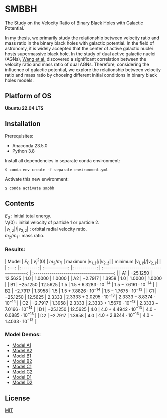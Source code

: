 # SMBBH
The Study on the Velocity Ratio of Binary Black Holes with Galactic Potential.

In my thesis, we primarily study the relationship between velocity ratio and mass ratio in the binary black holes with galactic potential. In the field of astronomy, it is widely accepted that the center of active galactic nuclei hosts supermassive black hole. In the study of dual active galactic nuclei (AGNs), [Wang et al.](https://iopscience.iop.org/article/10.1088/0004-637X/705/1/L76) discovered a significant correlation between the velocity ratio and mass ratio of dual AGNs. Therefore, considering the influence of galactic potential, we explore the relationship between velocity ratio and mass ratio by choosing different initial conditions in binary black holes models.

## Platform of OS

**Ubuntu 22.04 LTS**

## Installation

Prerequisites:

- Anaconda 23.5.0
- Python 3.8

Install all dependencies in separate conda environment:
```shell
$ conda env create -f separate environment.yml
```

Activate this new environment:
```shell
$ conda activate smbbh
```

## Contents

$E_{0}$ : initial total energy.  
$V_{i}(0)$ : initial velocity of particle 1 or particle 2.  
$|v_{1,\hat{z}}|/|v_{2,\hat{z}}|$ : orbital radial velocity ratio.  
$m_{2}/m_{1}$ : mass ratio.  

### Results:  

 

| Model |  $E_{0}$   | $V_{i}^{2}(0)$ | $m_{2}/m_{1}$ | maximum $|v_{1,\hat{z}}|/|v_{2, \hat{z}}|$ | minimum $|v_{1,\hat{z}}|/|v_{2, \hat{z}}|$ |
| :---: | :--------: | :------------: | :-----------: | :----------------------------------------: | :----------------------------------------: |
|  A1   | $-25.1250$ |   $12.5625$    |     $1.0$     |                  $1.0000$                  |                  $1.0000$                  |
|  A2   | $-2.7917$  |    $1.3958$    |     $1.0$     |                  $1.0000$                  |                  $1.0000$                  |
|  B1   | $-25.1250$ |   $12.5625$    |     $1.5$     |         $1.5+6.3283\cdot 10^{-14}$         |         $1.5-7.6161\cdot 10^{-14}$         |
|  B2   | $-2.7917$  |    $1.3958$    |     $1.5$     |         $1.5+7.8826\cdot 10^{-14}$         |         $1.5-1.7675\cdot 10^{-13}$         |
|  C1   | $-25.1250$ |   $12.5625$    |   $2.3333$    |       $2.3333+2.0295\cdot 10^{-13}$        |       $2.3333-8.8374\cdot 10^{-14}$        |
|  C2   | $-2.7917$  |    $1.3958$    |   $2.3333$    |       $2.3333+1.5676\cdot 10^{-13}$        |       $2.3333-7.0166\cdot 10^{-14}$        |
|  D1   | $-25.1250$ |   $12.5625$    |     $4.0$     |         $4.0+4.4942\cdot 10^{-13}$         |         $4.0-6.0885\cdot 10^{-13}$         |
|  D2   | $-2.7917$  |    $1.3958$    |     $4.0$     |         $4.0+2.8244\cdot 10^{-13}$         |         $4.0-1.4033\cdot 10^{-13}$         |

### Model Demos:

- [Model A1](https://github.com/Mephisto-000/SMBBH/blob/main/demo/model_A1.ipynb)
- [Model A2](https://github.com/Mephisto-000/SMBBH/blob/main/demo/model_A2.ipynb)
- [Model B1](https://github.com/Mephisto-000/SMBBH/blob/main/demo/model_B1.ipynb)
- [Model B2](https://github.com/Mephisto-000/SMBBH/blob/main/demo/model_B2.ipynb)
- [Model C1](https://github.com/Mephisto-000/SMBBH/blob/main/demo/model_C1.ipynb)
- [Model C2](https://github.com/Mephisto-000/SMBBH/blob/main/demo/model_C2.ipynb)
- [Model D1](https://github.com/Mephisto-000/SMBBH/blob/main/demo/model_D1.ipynb)
- [Model D2](https://github.com/Mephisto-000/SMBBH/blob/main/demo/model_D2.ipynb)

## License

[MIT](https://github.com/Mephisto-000/SMBBH/blob/main/LICENSE)

